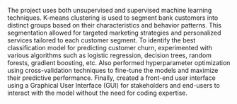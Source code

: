 The project uses both unsupervised and supervised machine learning techniques.
K-means clustering is used to segment bank customers into distinct groups based on their characteristics and behavior patterns. This segmentation allowed for targeted marketing strategies and personalized services tailored to each customer segment.
To identify the best classification model for predicting customer churn, experimented with various algorithms such as logistic regression, decision trees, random forests, gradient boosting, etc. Also performed hyperparameter optimization using cross-validation techniques to fine-tune the models and maximize their predictive performance.
Finally, created a front-end user interface using a Graphical User Interface (GUI) for stakeholders and end-users to interact with the model without the need for coding expertise.
